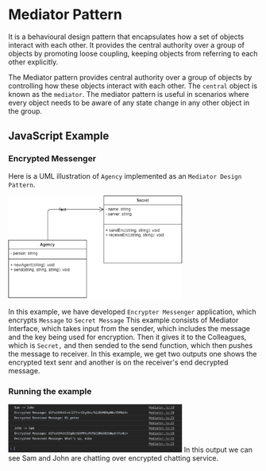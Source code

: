 
# Mediator Pattern

It is a behavioural design pattern that encapsulates how a set of objects interact with each other. It provides the central authority over a group of objects by promoting loose coupling, keeping objects from referring to each other explicitly.

The Mediator pattern provides central authority over a group of objects by controlling how these objects interact with each other. The `central` object is known as the `mediator`. The mediator pattern is useful in scenarios where every object needs to be aware of any state change in any other object in the group.


## JavaScript Example

### Encrypted Messenger

Here is a UML illustration of `Agency` implemented as an `Mediator Design Pattern`.

<img src="Mediator.png" width="350">

In this example, we have developed `Encrypter Messenger` application, which encrypts `Message` to `Secret Message` This example consists of Mediator Interface, which takes input from the sender, which includes the message and the key being used for encryption. Then it gives it to the Colleagues, which is `Secret,` and then sended to the send function, which then pushes the message to receiver. In this example, we get two outputs one shows the encrypted text senr and another is on the receiver's end decrypted message.


### Running the example



<img src="S1.png" width="350">
In this output we can see Sam and John are chatting over encrypted chatting service.<br><br>



